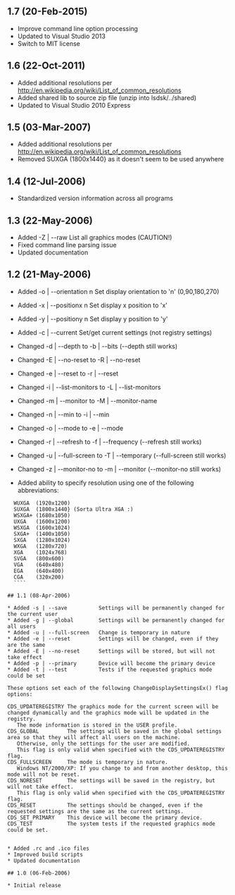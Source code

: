## 1.7 (20-Feb-2015)

  * Improve command line option processing
  * Updated to Visual Studio 2013
  * Switch to MIT license

## 1.6 (22-Oct-2011)

  * Added additional resolutions per http://en.wikipedia.org/wiki/List_of_common_resolutions
  * Added shared lib to source zip file (unzip into lsdsk/../shared)
  * Updated to Visual Studio 2010 Express

## 1.5 (03-Mar-2007)

  * Added additional resolutions per http://en.wikipedia.org/wiki/List_of_common_resolutions
  * Removed SUXGA (1800x1440} as it doesn't seem to be used anywhere

## 1.4 (12-Jul-2006)

  * Standardized version information across all programs

## 1.3 (22-May-2006)

  * Added -Z | --raw           List all graphics modes (CAUTION!)
  * Fixed command line parsing issue
  * Updated documentation

## 1.2 (21-May-2006)

  * Added -o | --orientation n  Set display orientation to 'n' (0,90,180,270)
  * Added -x | --positionx   n  Set display x position to 'x'
  * Added -y | --positiony   n  Set display y position to 'y'
  * Added -c | --current        Set/get current settings (not registry settings)
  * Changed -d | --depth         to -b | --bits (--depth still works)
  * Changed -E | --no-reset      to -R | --no-reset
  * Changed -e | --reset         to -r | --reset
  * Changed -i | --list-monitors to -L | --list-monitors
  * Changed -m | --monitor       to -M | --monitor-name
  * Changed -n | --min           to -i | --min
  * Changed -o | --mode          to -e | --mode
  * Changed -r | --refresh       to -f | --frequency (--refresh still works)
  * Changed -u | --full-screen   to -T | --temporary (--full-screen still works)
  * Changed -z | --monitor-no    to -m | --monitor (--monitor-no still works)

  * Added ability to specify resolution using one of the following abbreviations:
  ````
	WUXGA  (1920x1200)
	SUXGA  (1800x1440} (Sorta Ultra XGA :)
	WSXGA+ (1680x1050)
	UXGA   (1600x1200)
	WSXGA  (1600x1024)
	SXGA+  (1400x1050)
	SXGA   (1280x1024)
	WXGA   (1280x720)
	XGA    (1024x768)
	SVGA   (800x600)
	VGA    (640x480)
	EGA    (640x400)
	CGA    (320x200)
    ````
    
## 1.1 (08-Apr-2006)

  * Added -s | --save          Settings will be permanently changed for the current user
  * Added -g | --global        Settings will be permanently changed for all users
  * Added -u | --full-screen   Change is temporary in nature
  * Added -e | --reset         Settings will be changed, even if they are the same
  * Added -E | --no-reset      Settings will be stored, but will not take effect
  * Added -p | --primary       Device will become the primary device
  * Added -t | --test          Tests if the requested graphics mode could be set
  ````
	These options set each of the following ChangeDisplaySettingsEx() flag options:

	CDS_UPDATEREGISTRY The graphics mode for the current screen will be changed dynamically and the graphics mode will be updated in the registry.
	   The mode information is stored in the USER profile.
	CDS_GLOBAL 	       The settings will be saved in the global settings area so that they will affect all users on the machine. 
	   Otherwise, only the settings for the user are modified. 
	   This flag is only valid when specified with the CDS_UPDATEREGISTRY flag.
	CDS_FULLSCREEN 	   The mode is temporary in nature. 
	   Windows NT/2000/XP: If you change to and from another desktop, this mode will not be reset.
	CDS_NORESET        The settings will be saved in the registry, but will not take effect.
	   This flag is only valid when specified with the CDS_UPDATEREGISTRY flag.
	CDS_RESET 	       The settings should be changed, even if the requested settings are the same as the current settings.
	CDS_SET_PRIMARY    This device will become the primary device.
	CDS_TEST 	       The system tests if the requested graphics mode could be set.
  ````
  
  * Added .rc and .ico files
  * Improved build scripts
  * Updated documentation

## 1.0 (06-Feb-2006)

  * Initial release
